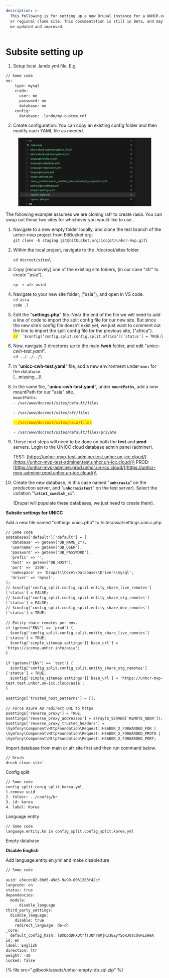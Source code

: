 ```yaml
---
description: >-
  This following is for setting up a new Drupal instance for a UNHCR.org country
  or regional clone site. This documentation is still in Beta, and may need to
  be updated and improved.
---
```


# Subsite setting up

1. Setup local .lando.yml file. E.g

```
// Some code
ne:
    type: mysql
    creds:
      user: ne
      password: ne
      database: ne
    config:
      database: .lando/my-custom.cnf
```

2. Create configuration: You can copy an existing config folder and then modify each YAML file as needed.

<figure><img src=".gitbook/assets/Screenshot 2025-03-26 at 09.54.54.png" alt=""><figcaption></figcaption></figure>

The following example assumes we are cloning /afr to create /asia. You can swap out these two sites for whichever you would like to use.

1. Navigate to a new empty folder locally, and clone the test branch of the unhcr-mvp project from BitBucket.org:\
   `git clone -b staging git@bitbucket.org:iccgit/unhcr-mvp.git`\

2.  Within the local project, navigate to the ./docroot/sites folder.

    `cd docroot/sites`\

3.  Copy \[recursively] one of the existing site folders, (in our case "afr" to create "asia").

    `cp -r afr asia`\

4. Navigate to your new site folder, ("asia"), and open in VS code.\
   `cd asia`\
   `code .`\

5. Edit the "**settings.php**" file. Near the end of the file we will need to add a line of code to import the split config file for our new site. But since the new site’s config file doesn’t exist yet, we just want to comment out the line to import the split config file for the previous site, ("africa").\
   <mark style="color:red;">`//`</mark>` ``$config[‘config.split.config.split.africa’][‘status’] = TRUE;`\

6. Now, navigate 3 directores up to the main **/web** folder, and edit "_unicc-cwh-test.yaml_".\
   `cd ../../../`\

7. In "**unicc-cwh-test.yaml**" file, add a new environment under **`env:`** for the database.\
   \[...missing...]\

8.  In the same file, "**unicc-cwh-test.yaml**", under **`mountPaths`**, add a new mountPath for our "asia" site.\
    `mountPaths:`\
    &#x20;`- /var/www/docroot/sites/default/files`

    &#x20;`- /var/www/docroot/sites/afr/files`

    &#x20;<mark style="color:red;">`- /var/www/docroot/sites/asia/files`</mark>

    &#x20;`- /var/www/docroot/sites/default/files/private`


9.  These next steps will need to be done on both the **test** and **prod** servers. Login to the UNICC cloud database admin panel (adminer).

    TEST:  [https://unhcr-mvp-test-adminer.test.unhcr.un-icc.cloud/](https://unhcr-mvp-test-adminer.test.unhcr.un-icc.cloud/)\
    PROD:  [https://unhcr-mvp-adminer.prod.unhcr.un-icc.cloud/](https://unhcr-mvp-adminer.prod.unhcr.un-icc.cloud/)\

10. Create the new database, in this case named "**`unhcrasia`**" on the production server, and "**`unhcrasiatest`**" on the test server). Select the collation "**`latin1_swedish_ci`**".

    (Drupal will populate these databases, we just need to create them).

**Subsite settings for UNICC**

Add a new file named "settings.unicc.php" to /sites/asia/settings.unicc.php

```
// Some code
$databases['default']['default'] = [
  'database' => getenv("DB_NAME_2"),
  'username' => getenv("DB_USER"),
  'password' => getenv("DB_PASSWORD"),
  'prefix' => '',
  'host' => getenv("DB_HOST"),
  'port' => '3306',
  'namespace' => 'Drupal\\Core\\Database\\Driver\\mysql',
  'driver' => 'mysql',
];
// $config['config_split.config_split.entity_share_live_remotes']['status'] = FALSE;
// $config['config_split.config_split.entity_share_stg_remotes']['status'] = FALSE;
// $config['config_split.config_split.entity_share_dev_remotes']['status'] = TRUE;

// Entity share remotes per env.
if (getenv("ENV") == 'prod') {
  $config['config_split.config_split.entity_share_live_remotes']['status'] = TRUE;
  $config['simple_sitemap.settings']['base_url'] = 'https://iccmvp.unhcr.info/asia';
}

if (getenv("ENV") == 'test') {
  $config['config_split.config_split.entity_share_stg_remotes']['status'] = TRUE;
  $config['simple_sitemap.settings']['base_url'] = 'https://unhcr-mvp-test.test.unhcr.un-icc.cloud/asia';
}

$settings['trusted_host_patterns'] = [];

// Force Azure AD redirect URL to https
$settings['reverse_proxy'] = TRUE;
$settings['reverse_proxy_addresses'] = array($_SERVER['REMOTE_ADDR']);
$settings['reverse_proxy_trusted_headers'] = \Symfony\Component\HttpFoundation\Request::HEADER_X_FORWARDED_FOR | \Symfony\Component\HttpFoundation\Request::HEADER_X_FORWARDED_PROTO | \Symfony\Component\HttpFoundation\Request::HEADER_X_FORWARDED_PORT;
```

Import database from main or afr site first and then run command below.

```
// Drush
drush clean-site`
```

Config split

```
// Some code
config_split.conig_split.korea.yml
1.remove uuid
2. folder: ../config/kr
3. id: korea
4. label: Korea
```

Language entity

```
// Some code
language.entity.ko in config_split.config_split.korea.yml
```

Empty database

**Disable English**&#x20;

Add language.entity.en.yml and make disable:ture

```
// Some code

uuid: a3ecdc82-09d5-49d5-9a99-0061203f42cf
langcode: en
status: true
dependencies:
  module:
    - disable_language
third_party_settings:
  disable_language:
    disable: true
    redirect_language: de-ch
_core:
  default_config_hash: lBXDpdDPXQtrfTJQhr6MjRJJEEyYSoRJ0acdvHLsWeA
id: en
label: English
direction: ltr
weight: -10
locked: false

```



{% file src=".gitbook/assets/unhcr-empty-db.sql.zip" %}
